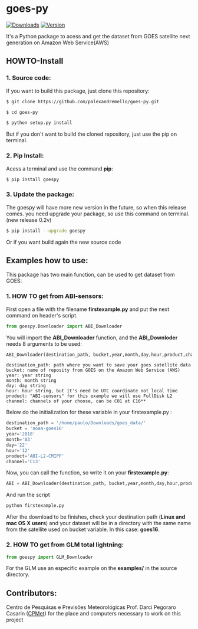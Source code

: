 # goes-py

[![Downloads](https://pepy.tech/badge/goespy)](https://pepy.tech/project/goespy) 
[![Version](https://img.shields.io/pypi/v/goespy.svg)](https://pypi.org/project/goespy/)

 It's a Python package to acess and get the dataset from GOES satellite next generation on Amazon Web Service(AWS)
 
## HOWTO-Install 
 
 ### 1. Source code:
 
 If you want to build this package, just clone this repository:
```bash
$ git clone https://github.com/palexandremello/goes-py.git

$ cd goes-py

$ python setup.py install
```
But if you don't want to build the cloned repository, just use the pip on terminal.

 ### 2. Pip Install: 
 
  Acess a terminal and use the command **pip**:
  ```bash
  $ pip install goespy
  ```
 ### 3. Update the package:
 
The goespy will have more new version in the future, so when this release comes. you need upgrade your package, so use this command on terminal. (new release 0.2v)
 ```bash
 $ pip install --upgrade goespy 
 ```
 Or if you want build again the new source code
 
 ## Examples how to use:

 This package has two main function, can be used to get dataset from GOES:

 ### 1. HOW TO get from ABI-sensors:
 
First open a file with the filename **firstexample.py** and put the next command on header's script.

```py
from goespy.Downloader import ABI_Downloader
```

You will import the **ABI_Downloader** function, and the **ABI_Downloder** needs 8 arguments to be used:

```py
ABI_Downloader(destination_path, bucket,year,month,day,hour,product,channel)
```

```**
destination_path: path where you want to save your goes satellite data
bucket: name of reposity from GOES on the Amazon Web Service (AWS)
year: year string 
month: month string 
day: day string
hour: hour string, but it's need be UTC coordinate not local time
product: "ABI-sensors" for this example we will use FullDisk L2
channel: channels of your choose, can be C01 at C16**
```
Below do the initialization for these variable in your firstexample.py :

```py
destination_path = '/home/paulo/Downloads/goes_data/'
bucket = 'noaa-goes16'
year='2018'
month='03'
day='22'
hour='12'
product='ABI-L2-CMIPF'
channel='C13'
```

Now, you can call the function, so write it on your **firstexample.py**:

```py
ABI = ABI_Downloader(destination_path, bucket,year,month,day,hour,product,channel)
```


And run the script 

```sh
python firstexample.py
```

After the download to be finishes, check your destination path (**Linux and mac OS X users**) and your dataset will be in a directory with the same name from the satellite used on bucket variable. In this case: **goes16**.

 ### 2. HOW TO get from GLM total lightning:
 
```py
from goespy import GLM_Downloader
```

For the GLM use an especific example on the **examples/** in the source directory.

 ## Contributors: 
 Centro de Pesquisas e Previsões Meteorológicas Prof. Darci Pegoraro Casarin (<a href="https://wp.ufpel.edu.br/cppmet/">CPMet</a>) for the place and computers necessary to work on this project 

